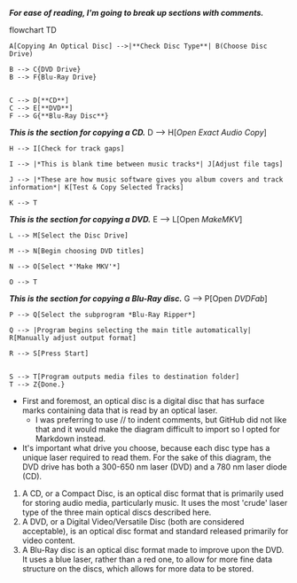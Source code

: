 _**For ease of reading, I'm going to break up sections with comments.**_

flowchart TD

    A[Copying An Optical Disc] -->|**Check Disc Type**| B(Choose Disc Drive)

    B --> C{DVD Drive}
    B --> F{Blu-Ray Drive}


    C --> D[**CD**]
    C --> E[**DVD**]
    F --> G{**Blu-Ray Disc**}

_**This is the section for copying a CD.**_
    D --> H[*Open Exact Audio Copy*]

    H --> I[Check for track gaps]

    I --> |*This is blank time between music tracks*| J[Adjust file tags]

    J --> |*These are how music software gives you album covers and track information*| K[Test & Copy Selected Tracks]

    K --> T

_**This is the section for copying a DVD.**_
    E --> L[Open *MakeMKV*]

    L --> M[Select the Disc Drive]

    M --> N[Begin choosing DVD titles]

    N --> O[Select *'Make MKV'*]

    O --> T

_**This is the section for copying a Blu-Ray disc.**_
    G --> P[Open *DVDFab*]

    P --> Q[Select the subprogram *Blu-Ray Ripper*]

    Q --> |Program begins selecting the main title automatically| R[Manually adjust output format]

    R --> S[Press Start]

    
    S --> T[Program outputs media files to destination folder]
    T --> Z{Done.} 

* First and foremost, an optical disc is a digital disc that has surface marks containing data that is read by an optical laser.
     * I was preferring to use // to indent comments, but GitHub did not like that and it would make the diagram difficult to import so I opted for Markdown instead.
* It's important what drive you choose, because each disc type has a unique laser required to read them. For the sake of this diagram, the DVD drive has both a 300-650 nm laser (DVD) and a 780 nm laser diode (CD).

1. A CD, or a Compact Disc, is an optical disc format that is primarily used for storing audio media, particularly music. It uses the most 'crude' laser type of the three main optical discs described here.
2. A DVD, or a Digital Video/Versatile Disc (both are considered acceptable), is an optical disc format and standard released primarily for video content.
3. A Blu-Ray disc is an optical disc format made to improve upon the DVD. It uses a blue laser, rather than a red one, to allow for more fine data structure on the discs, which allows for more data to be stored.